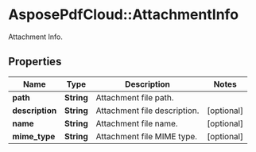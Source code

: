 ﻿# AsposePdfCloud::AttachmentInfo
Attachment Info.

## Properties
Name | Type | Description | Notes
------------ | ------------- | ------------- | -------------
**path** | **String** | Attachment file path. | 
**description** | **String** | Attachment file description. | [optional] 
**name** | **String** | Attachment file name. | [optional] 
**mime_type** | **String** | Attachment file MIME type. | [optional] 


